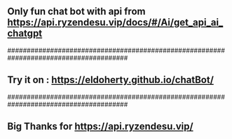 ## Only fun chat bot with api from https://api.ryzendesu.vip/docs/#/Ai/get_api_ai_chatgpt
#######################################################################################
## Try it on : https://eldoherty.github.io/chatBot/
#######################################################################################
## Big Thanks for https://api.ryzendesu.vip/ 